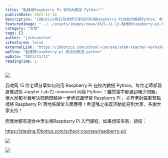 ```yaml
---
title: "點樣用Raspberry Pi 係校內教授 Python？"
publishDate: 2021-11-13
description: "10Botics與15位老師分享如何利用Raspberry Pi在校內教授Python，老師們親身體驗Jupyter Lab操作，學習解決問題，籌劃課堂應用，為中學生提供Raspberry Pi入門課程。"
featuredImage: "../../assets/images/news/2021-11-13-點樣用raspberry-pi-係校內教授-python/image1.jpeg"
category: "文章"
tags: []
author: "jacksonchan"
isFeatured: false
externalLink: "https://10botics.com/school-courses/stem-teacher-workshop-raspberry-pi/"
wpSlug: "點樣用raspberry-pi-係校內教授-python"
wpDate: "2021/11/13"
readingTime: 1
---
```


![](https://staging.10botics.com/wp-content/uploads/2023/08/bee141c4423da838d988f1472d1f558e-1024x768.jpeg)

我哋同 15 位老師分享如何利用 Raspberry Pi 在校內教授 Python。每位老師都親身嘗試係 Jupyter Lab 打 command 同寫 Python ！雖然當中都遇到唔少問題，但大家都本著解決問題既精神一步步認識學習 Raspberry Pi ，亦有老師籌劃緊點樣將 Raspberry Pi 落地係課堂入面應用！希望喺之後既活動能見到大家，多謝大家支持！

而我哋都有適合中學生嘅Raspberry Pi 入門課程，如果想知多啲，請按：

https://staging.10botics.com/school-courses/raspberry-pi/

![](https://staging.10botics.com/wp-content/uploads/2023/08/6453b7fb00d2b5d9882dd92acc5d1a72-1024x768.jpeg)

![](https://staging.10botics.com/wp-content/uploads/2023/08/070d75fc19489a30703984bfa6c5edef-1024x768.jpeg)
